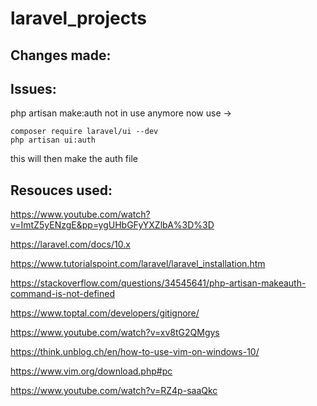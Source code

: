 # laravel_projects

## Changes made:

## Issues:
php artisan make:auth not in use anymore now use -> 
```
composer require laravel/ui --dev 
php artisan ui:auth
```

this will then make the auth file

<h2>Resouces used:</h2>

https://www.youtube.com/watch?v=ImtZ5yENzgE&pp=ygUHbGFyYXZlbA%3D%3D

https://laravel.com/docs/10.x

https://www.tutorialspoint.com/laravel/laravel_installation.htm

https://stackoverflow.com/questions/34545641/php-artisan-makeauth-command-is-not-defined

https://www.toptal.com/developers/gitignore/

https://www.youtube.com/watch?v=xv8tG2QMgys

https://think.unblog.ch/en/how-to-use-vim-on-windows-10/

https://www.vim.org/download.php#pc

https://www.youtube.com/watch?v=RZ4p-saaQkc